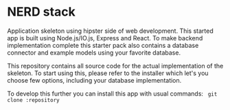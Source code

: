 # NERD stack #

Application skeleton using hipster side of web development. This started app is built using Node.js/IO.js, Express and React. To make backend implementation complete this starter pack also contains a database connector and example models using your favorite database. 

This repository contains all source code for the actual implementation of the skeleton. To start using this, please refer to the installer which let's you choose few options, including your database implementation. 

To develop this further you can install this app with usual commands:
```` git clone :repository````